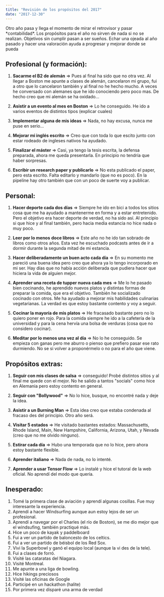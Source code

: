 ```yaml
---
title: "Revisión de los propósitos del 2017"
date: "2017-12-30"
---
```


Otro año pasa y llega el momento de mirar el retrovisor y pasar \*contabilidad\*. Los propósitos para el año no sirven de nada si no se realizan. Objetivos sin cumplir pasan a ser sueños. Echar una ojeada al año pasado y hacer una valoración ayuda a progresar y mejorar donde se pueda

## Profesional (y formación):

1. **Sacarme el B2 de alemán** \=> Pues al final ha sido que no otra vez. Al llegar a Boston me apunte a clases de alemán, cancelaron mi grupo, fui a otro que lo cancelaron también y al final no he hecho mucho. A veces he conversado con alemanes que he ido conociendo pero poco mas. De hecho creo que mi alemán se ha oxidado...
    
2. **Asistir a un evento al mes en Boston** => Lo he conseguido. He ido a varios eventos de distintos tipos (explicar cuales)
    
3. **Implementar alguna de mis ideas** \=> Nada, no hay excusa, nunca me puse en serio...
    
4. **Mejorar mi inglés escrito** => Creo que con toda lo que escito junto con estar rodeado de ingleses nativos ha ayudado.
    
5. **Finalizar el máster** \=> Casi, ya tengo la tesis escrita, la defensa preparada, ahora me queda presentarla. En principio no tendría que haber sorpresas.
    
6. **Escribir un research paper y publicarlo** => No esta publicado el paper, pero esta escrito. Falta editarlo y mandarlo (que no es poco). En la pipeline hay otro también que con un poco de suerte voy a publicar.
    

## Personal:

1. **Hacer deporte cada dos días** => Siempre he ido en bici a todos los sitios cosa que me ha ayudado a mantenerme en forma y a estar entretenido. Pero el objetivo era hacer deporte de verdad, no ha sido así. Al principio si que hice y al final también, pero hacia media estancia no hice nada o muy poco.
    
2. **Leer por lo menos** **doce libros** => Este año no he ido tan sobrado de libros como otros años. Esta vez he escuchado podcasts antes de ir a dormir durante la segunda mitad de mi estancia.
    
3. **Hacer deliberadamente un buen acto cada día** => En su momento me pareció una buena idea pero creo que ahora ya lo tengo incorporado en mi ser. Hay días que no había acción deliberada que pudiera hacer que hiciera la vida de alguien mejor.
    
4. **Aprender una receta de tupper nueva cada mes** => Me lo he pasado bien cocinando, he aprendido nuevos platos y distintas formas de preparar la comida, que era el objetivo. También he socializado cocinado con otros. Me ha ayudado a mejorar mis habilidades culinarias vegetarianas. La verdad es que estoy bastante contento y voy a seguir.
    
5. **Cocinar la mayoría de mis platos** => He fracasado bastante pero no lo quiero poner en rojo. Para la comida siempre he ido a la cafetería de la universidad y para la cena hervía una bolsa de verduras (cosa que no considero cocinar).
    
6. **Meditar por lo menos una vez al día** \=> No lo he conseguido. Se empieza con ganas pero me aburro o pienso que prefiero pasar ese rato durmiendo. No se si volver a proponérmelo o no para el año que viene.
    

## Propósitos extras:

1. **Seguir con mis clases de salsa** => conseguido! Probé distintos sitios y al final me quede con el mejor. No he salido a tantos "socials" como hice en Alemania pero estoy contento en general.
    
2. **Seguir con "Bollywood"** => No lo hice, busque, no encontré nada y deje la idea.
    
3. **Asistir a un Burning Man** => Esta idea creo que estaba condenada al fracaso des del principio. Otro año será.
    
4. **Visitar 5 estados** => He visitado bastantes estados: Massachusetts, Rhode Island, Main, New Hampshire, California, Arizona, Utah, y Nevada (creo que no me olvido ninguno).
    
5. **Estirar cada día** => Hubo una temporada que no lo hice, pero ahora estoy bastante flexible.
    
6. **Aprender italiano** => Nada de nada, no lo intenté.
    
7. **Aprender a usar Tensor Flow** => Lo instalé y hice el tutoral de la web oficial. No aprendí del modo que quería.
    

## Inesperado:

1. Tomé la primera clase de aviación y aprendí algunas cosillas. Fue muy interesante la experiencia.
2. Aprendí a hacer Windsurfing aunque aun estoy lejos de ser un profesional.
3. Aprendí a navegar por el Charles (el río de Boston), se me dio mejor que el windsufing, también practiqué más.
4. Hice un poco de kayak y paddelboard
5. Fui a ver un partido de baloncesto de los celtics.
6. Fui a ver un partido de béisbol de los Red Sox.
7. Vivi la Superbowl y ganó el equipo local (aunque la vi des de la tele).
8. Fui a clases de forró.
9. Visité las cataratas del Niagara.
10. Visité Montreal.
11. Me apunte a una liga de bowling.
12. Hice hikings preciosos
13. Visité las oficinas de Google
14. Participé en un hackathon (halite)
15. Por primera vez disparé una arma de verdad
